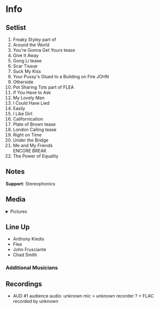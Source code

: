 # Info

## Setlist

1. Freaky Styley part of
2. Around the World
3. You're Gonna Get Yours tease
4. Give It Away
5. Gong Li tease
6. Scar Tissue
7. Suck My Kiss
8. Your Pussy's Glued to a Building on Fire JOHN
9. Otherside
10. Pot Sharing Tots part of FLEA
11. If You Have to Ask
12. My Lovely Man
13. I Could Have Lied
14. Easily
15. I Like Dirt
16. Californication
17. Plate of Brown tease
18. London Calling tease
19. Right on Time
20. Under the Bridge
21. Me and My Friends
<br> ENCORE BREAK
22. The Power of Equality

## Notes

**Support**: Stereophonics

## Media 

<details>
  <summary>Pictures</summary>
  <!--<img alt="Setlist" title="Setlist" src="_.jpg" height="200" />
  <img alt="Clipping" title="Clipping" src="_.jpg" height="200" />
  <img alt="Flyer" title="Flyer" src="_.jpg" height="200" />-->
</details>

## Line Up

* Anthony Kiedis
* Flea
* John Frusciante
* Chad Smith

### Additional Musicians

## Recordings

* AUD #1 audience audio: unknown mic > unknown recorder ? > FLAC recorded by unknown
